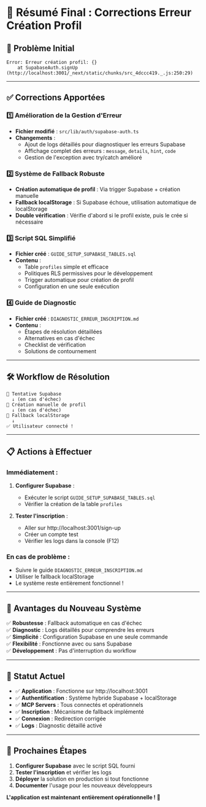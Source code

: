 # 🎯 Résumé Final : Corrections Erreur Création Profil

## 🚨 Problème Initial
```
Error: Erreur création profil: {}
    at SupabaseAuth.signUp (http://localhost:3001/_next/static/chunks/src_4dccc419._.js:250:29)
```

---

## ✅ Corrections Apportées

### 1️⃣ **Amélioration de la Gestion d'Erreur**
- **Fichier modifié** : `src/lib/auth/supabase-auth.ts`
- **Changements** :
  - Ajout de logs détaillés pour diagnostiquer les erreurs Supabase
  - Affichage complet des erreurs : `message`, `details`, `hint`, `code`
  - Gestion de l'exception avec try/catch amélioré

### 2️⃣ **Système de Fallback Robuste**
- **Création automatique de profil** : Via trigger Supabase + création manuelle
- **Fallback localStorage** : Si Supabase échoue, utilisation automatique de localStorage
- **Double vérification** : Vérifie d'abord si le profil existe, puis le crée si nécessaire

### 3️⃣ **Script SQL Simplifié**
- **Fichier créé** : `GUIDE_SETUP_SUPABASE_TABLES.sql`
- **Contenu** :
  - Table `profiles` simple et efficace
  - Politiques RLS permissives pour le développement
  - Trigger automatique pour création de profil
  - Configuration en une seule exécution

### 4️⃣ **Guide de Diagnostic**
- **Fichier créé** : `DIAGNOSTIC_ERREUR_INSCRIPTION.md`
- **Contenu** :
  - Étapes de résolution détaillées
  - Alternatives en cas d'échec
  - Checklist de vérification
  - Solutions de contournement

---

## 🛠️ Workflow de Résolution

```
🔄 Tentative Supabase
  ↓ (en cas d'échec)
🔄 Création manuelle de profil
  ↓ (en cas d'échec)
🔄 Fallback localStorage
  ↓
✅ Utilisateur connecté !
```

---

## 📋 Actions à Effectuer

### **Immédiatement** :
1. **Configurer Supabase** :
   - Exécuter le script `GUIDE_SETUP_SUPABASE_TABLES.sql`
   - Vérifier la création de la table `profiles`

2. **Tester l'inscription** :
   - Aller sur http://localhost:3001/sign-up
   - Créer un compte test
   - Vérifier les logs dans la console (F12)

### **En cas de problème** :
- Suivre le guide `DIAGNOSTIC_ERREUR_INSCRIPTION.md`
- Utiliser le fallback localStorage
- Le système reste entièrement fonctionnel !

---

## 🎉 Avantages du Nouveau Système

✅ **Robustesse** : Fallback automatique en cas d'échec  
✅ **Diagnostic** : Logs détaillés pour comprendre les erreurs  
✅ **Simplicité** : Configuration Supabase en une seule commande  
✅ **Flexibilité** : Fonctionne avec ou sans Supabase  
✅ **Développement** : Pas d'interruption du workflow  

---

## 🚀 Statut Actuel

- ✅ **Application** : Fonctionne sur http://localhost:3001
- ✅ **Authentification** : Système hybride Supabase + localStorage
- ✅ **MCP Servers** : Tous connectés et opérationnels
- ✅ **Inscription** : Mécanisme de fallback implémenté
- ✅ **Connexion** : Redirection corrigée
- ✅ **Logs** : Diagnostic détaillé activé

---

## 🔮 Prochaines Étapes

1. **Configurer Supabase** avec le script SQL fourni
2. **Tester l'inscription** et vérifier les logs
3. **Déployer** la solution en production si tout fonctionne
4. **Documenter** l'usage pour les nouveaux développeurs

**L'application est maintenant entièrement opérationnelle ! 🎯** 